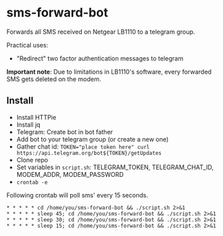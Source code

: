 # sms-forward-bot
Forwards all SMS received on Netgear LB1110 to a telegram group. 

Practical uses:
- "Redirect" two factor authentication messages to telegram

**Important note**: Due to limitations in LB1110's software, every forwarded SMS gets deleted on the modem.

## Install

- Install HTTPie
- Install jq
- Telegram: Create bot in bot father
- Add bot to your telegram group (or create a new one)
- Gather chat id: `TOKEN="place token here" curl https://api.telegram.org/bot${TOKEN}/getUpdates`
- Clone repo
- Set variables in `script.sh`: TELEGRAM_TOKEN, TELEGRAM_CHAT_ID, MODEM_ADDR, MODEM_PASSWORD
- `crontab -e`

Following crontab will poll sms' every 15 seconds.
```
* * * * * cd /home/you/sms-forward-bot && ./script.sh 2>&1
* * * * * sleep 45; cd /home/you/sms-forward-bot && ./script.sh 2>&1
* * * * * sleep 30; cd /home/you/sms-forward-bot && ./script.sh 2>&1
* * * * * sleep 15; cd /home/you/sms-forward-bot && ./script.sh 2>&1
```
